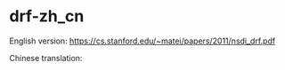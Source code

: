 # drf-zh_cn

English version: https://cs.stanford.edu/~matei/papers/2011/nsdi_drf.pdf

Chinese translation: 
